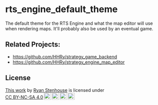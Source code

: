 # rts_engine_default_theme
The default theme for the RTS Engine and what the map editor will use when rendering maps. It'll probably also be used by an eventual game.

## Related Projects:

  -  https://github.com/HHRy/strategy_game_backend
  -  https://github.com/HHRy/strategy_engine_map_editor

## License

<p xmlns:cc="http://creativecommons.org/ns#" ><a rel="cc:attributionURL" href="https://github.com/HHRy/rts_engine_default_theme">This work</a> by <a rel="cc:attributionURL dct:creator" property="cc:attributionName" href="https://ryanstenhouse.jp">Ryan Stenhouse</a> is licensed under <a href="http://creativecommons.org/licenses/by-nc-sa/4.0/?ref=chooser-v1" target="_blank" rel="license noopener noreferrer" style="display:inline-block;">CC BY-NC-SA 4.0<img style="height:22px!important;margin-left:3px;vertical-align:text-bottom;" src="https://mirrors.creativecommons.org/presskit/icons/cc.svg?ref=chooser-v1"><img style="height:22px!important;margin-left:3px;vertical-align:text-bottom;" src="https://mirrors.creativecommons.org/presskit/icons/by.svg?ref=chooser-v1"><img style="height:22px!important;margin-left:3px;vertical-align:text-bottom;" src="https://mirrors.creativecommons.org/presskit/icons/nc.svg?ref=chooser-v1"><img style="height:22px!important;margin-left:3px;vertical-align:text-bottom;" src="https://mirrors.creativecommons.org/presskit/icons/sa.svg?ref=chooser-v1"></a></p>
